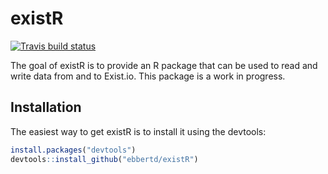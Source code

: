 
# existR

<!-- badges: start -->
[![Travis build status](https://travis-ci.org/ebbertd/existR.svg?branch=master)](https://travis-ci.org/ebbertd/existR)
<!-- badges: end -->

The goal of existR is to provide an R package that can be used to read and write data from and to Exist.io. This package is a work in progress.

## Installation

The easiest way to get existR is to install it using the devtools:

```R
install.packages("devtools")
devtools::install_github("ebbertd/existR")
```
